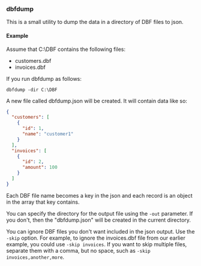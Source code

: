### dbfdump

This is a small utility to dump the data in a directory of DBF files to json.

#### Example

Assume that C:\DBF contains the following files:
* customers.dbf
* invoices.dbf

If you run dbfdump as follows:

`dbfdump -dir C:\DBF`

A new file called dbfdump.json will be created. It will contain data like so:

```json
{
  "customers": [
    {
      "id": 1,
      "name": "customer1"
    }
  ],
  "invoices": [
    {
      "id": 2,
      "amount": 100
    }
  ]
}
```

Each DBF file name becomes a key in the json and each record is an object in the array that key contains.

You can specify the directory for the output file using the `-out` parameter.
If you don't, then the "dbfdump.json" will be created in the current directory.

You can ignore DBF files you don't want included in the json output. Use the `-skip` option.
For example, to ignore the invoices.dbf file from our earlier example, you could use `-skip invoices`.
If you want to skip multiple files, separate them with a comma, but no space, such as `-skip invoices,another,more`.
